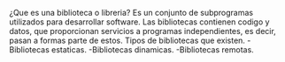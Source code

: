 ¿Que es una biblioteca o libreria?
Es un conjunto de subprogramas utilizados para desarrollar software. Las bibliotecas contienen codigo y datos, que proporcionan servicios a programas independientes, es decir, pasan a formas parte de estos.
Tipos de bibliotecas que existen.
-Bibliotecas estaticas.
-Bibliotecas dinamicas.
-Bibliotecas remotas.
